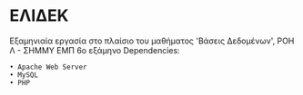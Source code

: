 # ΕΛΙΔΕΚ
Εξαμηνιαία εργασία στο πλαίσιο του μαθήματος 'Βάσεις Δεδομένων', ΡΟΗ Λ - ΣΗΜΜΥ ΕΜΠ 6ο εξάμηνο 
Dependencies:

    • Apache Web Server
    • MySQL 
    • PHP
